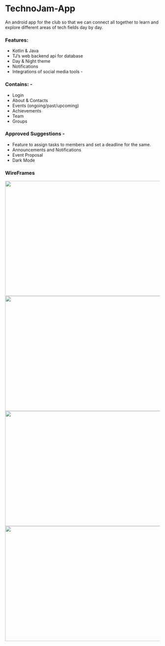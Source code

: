 # TechnoJam-App
An android app for the club so that we can connect all together to learn and explore different areas of tech fields day by day. 

### Features: 
* Kotlin & Java 
* TJ’s web backend api for database 
* Day & Night theme 
* Notifications 
* Integrations of social media tools -

### Contains: -
* Login
* About & Contacts 
* Events (ongoing/past/upcoming)
* Achievements 
* Team 
* Groups 

### Approved Suggestions - 
* Feature to assign tasks to members and set a deadline for the same. 
* Announcements and Notifications 
* Event Proposal 
* Dark Mode

### WireFrames
<img src="https://user-images.githubusercontent.com/54468833/95369886-a436da00-08f5-11eb-9232-54252830dd0f.png" width="650" height="375">
<img src="https://user-images.githubusercontent.com/54468833/95369898-a9942480-08f5-11eb-8826-61030f8b855c.png" width="650" height="375">
<img src="https://user-images.githubusercontent.com/54468833/95369858-9da86280-08f5-11eb-978b-911267636bb5.png" width="650" height="375">
<img src="https://user-images.githubusercontent.com/54468833/95369873-a1d48000-08f5-11eb-8bd3-f75affc5995e.png" width="650" height="375">


